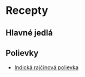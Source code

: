# Recepty

## Hlavné jedlá

## Polievky

* [Indická rajčinová polievka](polievky/indicka_rajcinova.md)

